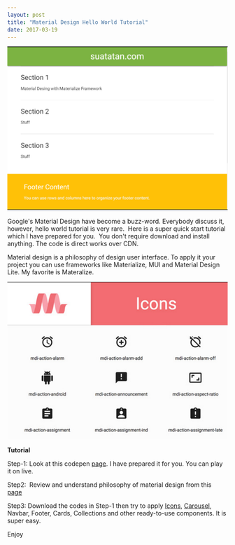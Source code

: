 ```yaml
---
layout: post
title: "Material Design Hello World Tutorial"
date: 2017-03-19
---
```


![materialdesign](/images/materialdesign.png)

Google's Material Design have become a buzz-word. Everybody discuss it, however, hello world tutorial is very rare.  Here is a super quick start tutorial which I have prepared for you.  You don't require download and install anything. The code is direct works over CDN.

Material design is a philosophy of design user interface. To apply it your project you can use frameworks like Materialize, MUI and Material Design Lite. My favorite is Materalize.

![materialize](/images/materialize.png)

**Tutorial**

Step-1: Look at this codepen [page](http://codepen.io/suatatan/pen/XMVQJw). I have prepared it for you. You can play it on live.

Step2:  Review and understand philosophy of material design from this [page](http://materializecss.com/grid.html)

Step3: Download the codes in Step-1 then try to apply [Icons](http://materializecss.com/icons.html), [Carousel](http://materializecss.com/carousel.html), Navbar, Footer, Cards, Collections and other ready-to-use components. It is super easy.

Enjoy

